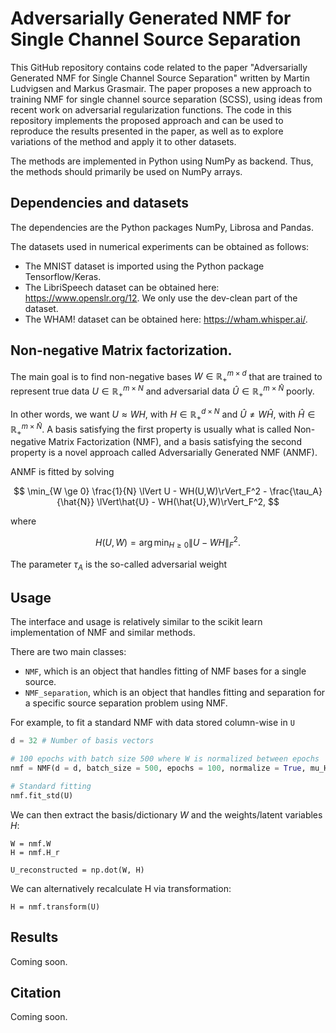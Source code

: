
# Adversarially Generated NMF for Single Channel Source Separation

This GitHub repository contains code related to the paper "Adversarially Generated NMF for Single Channel Source Separation" written by Martin Ludvigsen and Markus Grasmair. The paper proposes a new approach to training NMF for single channel source separation (SCSS), using ideas from recent work on adversarial regularization functions. The code in this repository implements the proposed approach and can be used to reproduce the results presented in the paper, as well as to explore variations of the method and apply it to other datasets.

The methods are implemented in Python using NumPy as backend. Thus, the methods should primarily be used on NumPy arrays.

## Dependencies and datasets

The dependencies are the Python packages NumPy, Librosa and Pandas. 

The datasets used in numerical experiments can be obtained as follows:
- The MNIST dataset is imported using the Python package Tensorflow/Keras. 
- The LibriSpeech dataset can be obtained here: https://www.openslr.org/12. We only use the dev-clean part of the dataset.
- The WHAM! dataset can be obtained here: https://wham.whisper.ai/.

## Non-negative Matrix factorization.

The main goal is to find non-negative bases $W \in \mathbb{R}_+^{m \times d}$ that are trained to represent true data $U \in \mathbb{R}_+^{m \times N}$ and adversarial data $\hat{U} \in \mathbb{R}_+^{m \times \hat{N}}$ poorly.

In other words, we want $U \approx WH$, with $H \in \mathbb{R}_+^{d \times N}$ and $\hat{U} \neq W\hat{H}$, with $\hat{H} \in \mathbb{R}_+^{m \times \hat{N}}$. A basis satisfying the first property is usually what is called Non-negative Matrix Factorization (NMF), and a basis satisfying the second property is a novel approach called Adversarially Generated NMF (ANMF).

ANMF is fitted by solving

$$ \min_{W \ge 0} \frac{1}{N} \lVert U - WH(U,W)\rVert_F^2 - \frac{\tau_A}{\hat{N}}  \lVert\hat{U} - WH(\hat{U},W)\rVert_F^2, $$

where

$$ H(U,W) = \arg \min_{H \ge 0} \|U - WH\|_F^2.$$

The parameter $\tau_A$ is the so-called adversarial weight

## Usage
The interface and usage is relatively similar to the scikit learn implementation of NMF and similar methods.

There are two main classes:

- ```NMF```, which is an object that handles fitting of NMF bases for a single source.
- ```NMF_separation```, which is an object that handles fitting and separation for a specific source separation problem using NMF.




For example, to fit a standard NMF with data stored column-wise in ```U```
```python
d = 32 # Number of basis vectors

# 100 epochs with batch size 500 where W is normalized between epochs
nmf = NMF(d = d, batch_size = 500, epochs = 100, normalize = True, mu_H = )

# Standard fitting
nmf.fit_std(U)
```

We can then extract the basis/dictionary $W$ and the weights/latent variables $H$:
```
W = nmf.W
H = nmf.H_r

U_reconstructed = np.dot(W, H)
```

We can alternatively recalculate H via transformation:
```
H = nmf.transform(U)
```


## Results

Coming soon.

## Citation

Coming soon. 
